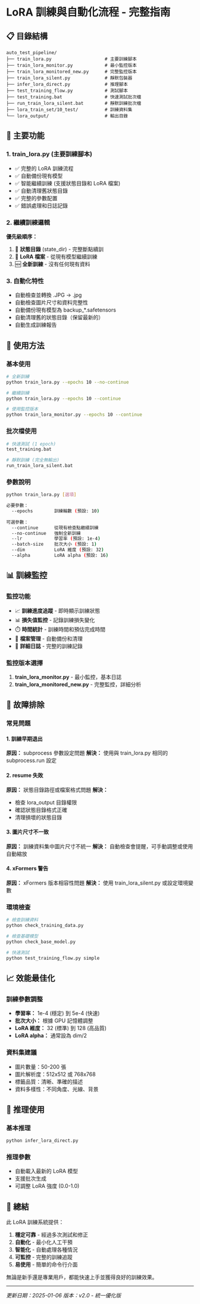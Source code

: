 # LoRA 訓練與自動化流程 - 完整指南

## 📋 目錄結構
```
auto_test_pipeline/
├── train_lora.py                    # 主要訓練腳本
├── train_lora_monitor.py            # 最小監控版本
├── train_lora_monitored_new.py      # 完整監控版本
├── train_lora_silent.py             # 靜默包裝器
├── infer_lora_direct.py             # 推理腳本
├── test_training_flow.py            # 測試腳本
├── test_training.bat                # 快速測試批次檔
├── run_train_lora_silent.bat        # 靜默訓練批次檔
├── lora_train_set/10_test/          # 訓練資料集
└── lora_output/                     # 輸出目錄
```

## 🎯 主要功能

### 1. train_lora.py (主要訓練腳本)
- ✅ 完整的 LoRA 訓練流程
- ✅ 自動備份現有模型
- ✅ 智能繼續訓練 (支援狀態目錄和 LoRA 檔案)
- ✅ 自動清理舊狀態目錄
- ✅ 完整的參數配置
- ✅ 錯誤處理和日誌記錄

### 2. 繼續訓練邏輯
**優先級順序：**
1. 🔄 **狀態目錄** (state_dir) - 完整斷點續訓
2. 🔄 **LoRA 檔案** - 從現有模型繼續訓練
3. 🆕 **全新訓練** - 沒有任何現有資料

### 3. 自動化特性
- 自動檢查並轉換 .JPG → .jpg
- 自動檢查圖片尺寸和資料完整性
- 自動備份現有模型為 backup_*.safetensors
- 自動清理舊的狀態目錄（保留最新的）
- 自動生成訓練報告

## 🚀 使用方法

### 基本使用
```bash
# 全新訓練
python train_lora.py --epochs 10 --no-continue

# 繼續訓練
python train_lora.py --epochs 10 --continue

# 使用監控版本
python train_lora_monitor.py --epochs 10 --continue
```

### 批次檔使用
```bash
# 快速測試 (1 epoch)
test_training.bat

# 靜默訓練 (完全無輸出)
run_train_lora_silent.bat
```

### 參數說明
```bash
python train_lora.py [選項]

必要參數：
  --epochs        訓練輪數 (預設: 10)
  
可選參數：
  --continue      從現有檢查點繼續訓練
  --no-continue   強制全新訓練
  --lr            學習率 (預設: 1e-4)
  --batch-size    批次大小 (預設: 1)
  --dim           LoRA 維度 (預設: 32)
  --alpha         LoRA alpha (預設: 16)
```

## 📊 訓練監控

### 監控功能
- 📈 **訓練進度追蹤** - 即時顯示訓練狀態
- 📊 **損失值監控** - 記錄訓練損失變化
- ⏱️ **時間統計** - 訓練時間和預估完成時間
- 📁 **檔案管理** - 自動備份和清理
- 📝 **詳細日誌** - 完整的訓練記錄

### 監控版本選擇
1. **train_lora_monitor.py** - 最小監控，基本日誌
2. **train_lora_monitored_new.py** - 完整監控，詳細分析

## 🔧 故障排除

### 常見問題

#### 1. 訓練早期退出
**原因：** subprocess 參數設定問題
**解決：** 使用與 train_lora.py 相同的 subprocess.run 設定

#### 2. resume 失敗
**原因：** 狀態目錄路徑或檔案格式問題
**解決：** 
- 檢查 lora_output 目錄權限
- 確認狀態目錄格式正確
- 清理損壞的狀態目錄

#### 3. 圖片尺寸不一致
**原因：** 訓練資料集中圖片尺寸不統一
**解決：** 自動檢查會提醒，可手動調整或使用自動縮放

#### 4. xFormers 警告
**原因：** xFormers 版本相容性問題
**解決：** 使用 train_lora_silent.py 或設定環境變數

### 環境檢查
```bash
# 檢查訓練資料
python check_training_data.py

# 檢查基礎模型
python check_base_model.py

# 快速測試
python test_training_flow.py simple
```

## 📈 效能最佳化

### 訓練參數調整
- **學習率：** 1e-4 (穩定) 到 5e-4 (快速)
- **批次大小：** 根據 GPU 記憶體調整
- **LoRA 維度：** 32 (標準) 到 128 (高品質)
- **LoRA alpha：** 通常設為 dim/2

### 資料集建議
- 圖片數量：50-200 張
- 圖片解析度：512x512 或 768x768
- 標籤品質：清晰、準確的描述
- 資料多樣性：不同角度、光線、背景

## 🎨 推理使用

### 基本推理
```bash
python infer_lora_direct.py
```

### 推理參數
- 自動載入最新的 LoRA 模型
- 支援批次生成
- 可調整 LoRA 強度 (0.0-1.0)

## 📝 總結

此 LoRA 訓練系統提供：
1. **穩定可靠** - 經過多次測試和修正
2. **自動化** - 最小化人工干預
3. **智能化** - 自動處理各種情況
4. **可監控** - 完整的訓練追蹤
5. **易使用** - 簡單的命令行介面

無論是新手還是專業用戶，都能快速上手並獲得良好的訓練效果。

---
*更新日期：2025-01-06*
*版本：v2.0 - 統一優化版*
